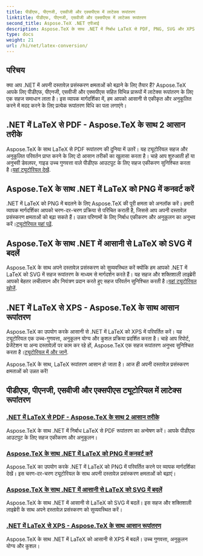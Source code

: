 ```yaml
---
title: पीडीएफ, पीएनजी, एसवीजी और एक्सपीएस में लाटेक्स रूपांतरण
linktitle: पीडीएफ, पीएनजी, एसवीजी और एक्सपीएस में लाटेक्स रूपांतरण
second_title: Aspose.TeX .NET एपीआई
description: Aspose.TeX के साथ .NET में निर्बाध LaTeX से PDF, PNG, SVG और XPS रूपांतरण। अनुकूलित, उच्च गुणवत्ता वाले पीडीएफ आउटपुट के लिए सहज एकीकरण।
type: docs
weight: 21
url: /hi/net/latex-conversion/
---
```

## परिचय

क्या आप .NET में अपनी दस्तावेज़ प्रसंस्करण क्षमताओं को बढ़ाने के लिए तैयार हैं? Aspose.TeX आपके लिए पीडीएफ, पीएनजी, एसवीजी और एक्सपीएस सहित विभिन्न प्रारूपों में लाटेक्स रूपांतरण के लिए एक सहज समाधान लाता है। इस व्यापक मार्गदर्शिका में, हम आपको आसानी से एकीकृत और अनुकूलित करने में मदद करने के लिए प्रत्येक रूपांतरण विधि का पता लगाएंगे।

## .NET में LaTeX से PDF - Aspose.TeX के साथ 2 आसान तरीके

 Aspose.TeX के साथ LaTeX से PDF रूपांतरण की दुनिया में उतरें। यह ट्यूटोरियल सहज और अनुकूलित परिवर्तन प्राप्त करने के लिए दो आसान तरीकों का खुलासा करता है। चाहे आप शुरुआती हों या अनुभवी डेवलपर, गाइड उच्च गुणवत्ता वाले पीडीएफ आउटपुट के लिए सहज एकीकरण सुनिश्चित करता है।[यहां ट्यूटोरियल देखें](./to-pdf/).

## Aspose.TeX के साथ .NET में LaTeX को PNG में कनवर्ट करें

 .NET में LaTeX को PNG में बदलने के लिए Aspose.TeX की पूरी क्षमता को अनलॉक करें। हमारी व्यापक मार्गदर्शिका आपको चरण-दर-चरण प्रक्रिया से परिचित कराती है, जिससे आप अपनी दस्तावेज़ प्रसंस्करण क्षमताओं को बढ़ा सकते हैं। उन्नत परिणामों के लिए निर्बाध एकीकरण और अनुकूलन का अनुभव करें।[ट्यूटोरियल यहां पढ़ें](./to-png/).

## Aspose.TeX के साथ .NET में आसानी से LaTeX को SVG में बदलें

 Aspose.TeX के साथ अपने दस्तावेज़ प्रसंस्करण को सुव्यवस्थित करें क्योंकि हम आपको .NET में LaTeX को SVG में सहज रूपांतरण के माध्यम से मार्गदर्शन करते हैं। यह सहज और शक्तिशाली लाइब्रेरी आपको बेहतर लचीलापन और नियंत्रण प्रदान करते हुए सहज परिवर्तन सुनिश्चित करती है।[यहां ट्यूटोरियल खोजें](./to-svg/).

## .NET में LaTeX से XPS - Aspose.TeX के साथ आसान रूपांतरण

 Aspose.TeX का उपयोग करके आसानी से .NET में LaTeX को XPS में परिवर्तित करें। यह ट्यूटोरियल एक उच्च-गुणवत्ता, अनुकूलन योग्य और कुशल प्रक्रिया प्रदर्शित करता है। चाहे आप रिपोर्ट, प्रेजेंटेशन या अन्य दस्तावेज़ों पर काम कर रहे हों, Aspose.TeX एक सहज रूपांतरण अनुभव सुनिश्चित करता है।[ट्यूटोरियल में और जानें](./to-xps/).

Aspose.TeX के साथ, LaTeX रूपांतरण आसान हो जाता है। आज ही अपनी दस्तावेज़ प्रसंस्करण क्षमताओं को उन्नत करें!
## पीडीएफ, पीएनजी, एसवीजी और एक्सपीएस ट्यूटोरियल में लाटेक्स रूपांतरण
### [.NET में LaTeX से PDF - Aspose.TeX के साथ 2 आसान तरीके](./to-pdf/)
Aspose.TeX के साथ .NET में निर्बाध LaTeX से PDF रूपांतरण का अन्वेषण करें। आपके पीडीएफ आउटपुट के लिए सहज एकीकरण और अनुकूलन।
### [Aspose.TeX के साथ .NET में LaTeX को PNG में कनवर्ट करें](./to-png/)
Aspose.TeX का उपयोग करके .NET में LaTeX को PNG में परिवर्तित करने पर व्यापक मार्गदर्शिका देखें। इस चरण-दर-चरण ट्यूटोरियल के साथ अपनी दस्तावेज़ प्रसंस्करण क्षमताओं को बढ़ाएं।
### [Aspose.TeX के साथ .NET में आसानी से LaTeX को SVG में बदलें](./to-svg/)
Aspose.TeX के साथ .NET में आसानी से LaTeX को SVG में बदलें। इस सहज और शक्तिशाली लाइब्रेरी के साथ अपने दस्तावेज़ प्रसंस्करण को सुव्यवस्थित करें।
### [.NET में LaTeX से XPS - Aspose.TeX के साथ आसान रूपांतरण](./to-xps/)
Aspose.TeX के साथ .NET में LaTeX को आसानी से XPS में बदलें। उच्च गुणवत्ता, अनुकूलन योग्य और कुशल।